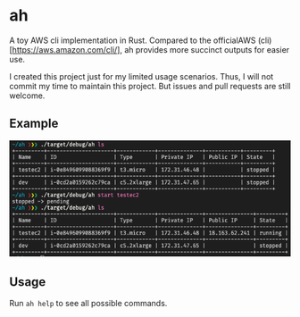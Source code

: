# ah

A toy AWS cli implementation in Rust. Compared to the officialAWS (cli)[https://aws.amazon.com/cli/], ah provides more succinct outputs for easier use.

I created this project just for my limited usage scenarios. Thus, I will not commit my time to maintain this project. But issues and pull requests are still welcome.

## Example

![screenshot.png](screenshot.png)

## Usage

Run `ah help` to see all possible commands.
